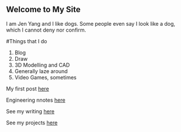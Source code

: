 ## Welcome to My Site

I am Jen Yang and I like dogs. Some people even say I look like a dog, which I cannot deny nor confirm.

#Things that I do

1. Blog
2. Draw
3. 3D Modelling and CAD
4. Generally laze around
5. Video Games, sometimes

My first post [here](Post1.md)

Engineering nnotes [here](Mech13Summary.pdf)

See my writing [here](https://KingofSingapore.wordpress.com)

See my projects [here](https://google.com)

